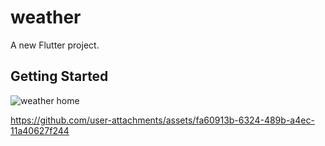 # weather

A new Flutter project.

## Getting Started
![weather home](https://github.com/user-attachments/assets/7e3784ce-43d6-42de-a915-f86b43b44d58)




https://github.com/user-attachments/assets/fa60913b-6324-489b-a4ec-11a40627f244

